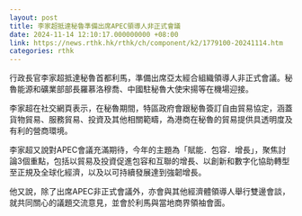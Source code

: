 ```yaml
---
layout: post
title: 李家超抵達秘魯準備出席APEC領導人非正式會議
date: 2024-11-14 12:10:17.000000000 +08:00
link: https://news.rthk.hk/rthk/ch/component/k2/1779100-20241114.htm
categories: rthk
---
```


行政長官李家超抵達秘魯首都利馬，準備出席亞太經合組織領導人非正式會議。秘魯能源和礦業部部長羅慕洛穆喬、中國駐秘魯大使宋揚等在機場迎接。

李家超在社交網頁表示，在秘魯期間，特區政府會跟秘魯簽訂自由貿易協定，涵蓋貨物貿易、服務貿易、投資及其他相關範疇，為港商在秘魯的貿易提供具透明度及有利的營商環境。

李家超又說對APEC會議充滿期待，今年的主題為「賦能．包容．增長」，聚焦討論3個重點，包括以貿易及投資促進包容和互聯的增長、以創新和數字化協助轉型至正規及全球化經濟，以及以可持續發展達到強韌增長。 

他又說，除了出席APEC非正式會議外，亦會與其他經濟體領導人舉行雙邊會談，就共同關心的議題交流意見，並會於利馬與當地商界領袖會面。
